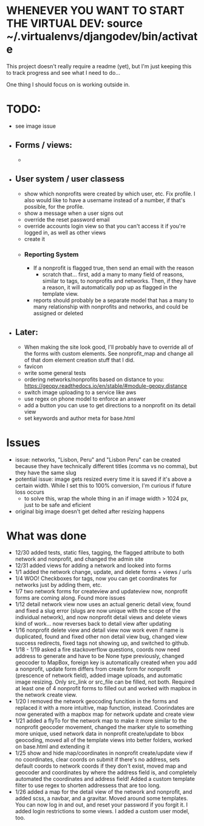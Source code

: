 # WHENEVER YOU WANT TO START THE VIRTUAL DEV: source ~/.virtualenvs/djangodev/bin/activate

This project doesn't really require a readme (yet), but I'm just keeping this to track progress and see what I need to do...

One thing I should focus on is working outside in.

# TODO:
* see image issue
* ## Forms / views:
	* 

* ## User system / user classess
	* show which nonprofits were created by which user, etc. Fix profile. I also would like to have a username instead of a number, if that's possible, for the profile.
	* show a message when a user signs out
	* override the reset password email
	* override accounts login view so that you can't access it if you're logged in, as well as other views
	* create it
	* ### Reporting System
		* If a nonprofit is flagged true, then send an email with the reason
			* scratch that... first, add a many to many field of reasons, similar to tags, to nonprofits and networks. Then, if they have a reason, it will automatically pop up as flagged in the template view.
		* reports should probably be a separate model that has a many to many relationship with nonprofits and networks, and could be assigned or deleted
* ## Later:
	* When making the site look good, I'll probably have to override all of the forms with custom elements. See nonprofit_map and change all of that dom element creation stuff that I did.
	* favicon
	* write some general tests
	* ordering networks/nonprofits based on distance to you: https://geopy.readthedocs.io/en/stable/#module-geopy.distance
	* switch image uploading to a service like aws
	* use regex on phone model to enforce an answer
	* add a button you can use to get directions to a nonprofit on its detail view
	* set keywords and author meta for base.html

# Issues
* issue: networks, "Lisbon, Peru" and "Lisbon Peru" can be created because they have technically different titles (comma vs no comma), but they have the same slug
* potential issue: image gets resized every time it is saved if it's above a certain width. While I set this to 100% conversion, I'm curious if future loss occurs
	* to solve this, wrap the whole thing in an if image width > 1024 px, just to be safe and eficient
* original big image doesn't get delted after resizing happens

# What was done
* 12/30 added tests, static files, tagging, the flagged attribute to both network and nonprofit, and changed the admin site
* 12/31 added views for adding a network and looked into forms
* 1/1 added the network change, update, and delete forms + views / urls
* 1/4 WOO! Checkboxes for tags, now you can get coordinates for networks just by adding them, etc.
* 1/7 two network forms for createview and updateview now, nonprofit forms are coming along. Found more issues
* 1/12 detail network view now uses an actual generic detail view, found and fixed a slug error (slugs are now unique with the scope of the individual network), and now nonprofit detail views and delete views kind of work... now reverses back to detail view after updating
* 1/16 nonprofit delete view and detail view now work even if name is duplicated, found and fixed other non detail view bug, changed view success redirects, fixed tags not showing up, and switched to github.
* 1/18 - 1/19 asked a fire stackoverflow questions, coords now need address to generate and have to be None type previously, changed geocoder to MapBox, foreign key is automatically created when you add a nonprofit, update form differs from create form for nonprofit (prescence of network field), added image uploads, and automatic image resizing. Only src_link or src_file can be filled, not both. Required at least one of 4 nonprofit forms to filled out and worked with mapbox in the network create view.
* 1/20 I removed the network geocoding funcition in the forms and replaced it with a more intuitive, map function, instead. Coorindates are now generated with a mapbox map for network update and create view
* 1/21 added a flyTo for the network map to make it more similar to the nonprofit geocoder movement, changed the marker style to something more unique, used network data in nonprofit create/update to bbox geocoding, moved all of the template views into better folders, worked on base.html and extending it
* 1/25 show and hide map/coordinates in nonprofit create/update view if no coordinates, clear coords on submit if there's no address, sets default coords to network coords if they don't exist, moved map and geocoder and coordinates by where the address field is, and completely automated the coordinates and address field! Added a custom template filter to use regex to shorten addressess that are too long.
* 1/26 added a map for the detail view of the network and nonprofit, and added scss, a navbar, and a gravitar. Moved around some templates. You can now log in and out, and reset your password if you forgit it. I added login restrictions to some views. I added a custom user model, too.